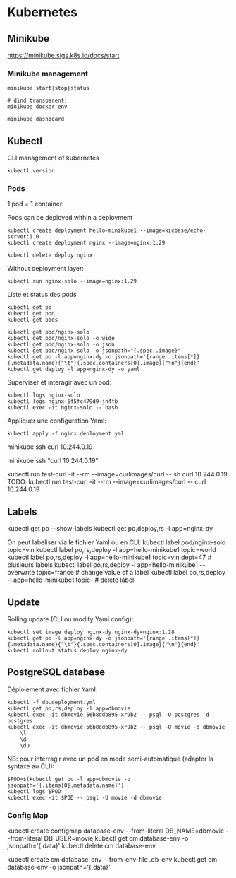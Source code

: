# Kubernetes

## Minikube
https://minikube.sigs.k8s.io/docs/start

### Minikube management
```
minikube start|stop|status

# dind transparent:
minikube docker-env  

minikube dashboard
```

## Kubectl
CLI management of kubernetes

```
kubectl version
```

### Pods
1 pod = 1 container

Pods can be deployed within a deployment

```
kubectl create deployment hello-minikube1 --image=kicbase/echo-server:1.0
kubectl create deployment nginx --image=nginx:1.29

kubectl delete deploy nginx
```

Without deployment layer:
```
kubectl run nginx-solo --image=nginx:1.29
```

Liste et status des pods
```
kubectl get po
kubectl get pod
kubectl get pods

kubectl get pod/nginx-solo
kubectl get pod/nginx-solo -o wide
kubectl get pod/nginx-solo -o json
kubectl get pod/nginx-solo -o jsonpath="{.spec..image}"
kubectl get po -l app=nginx-dy -o jsonpath='{range .items[*]}{.metadata.name}{"\t"}{.spec.containers[0].image}{"\n"}{end}'
kubectl get deploy -l app=nginx-dy -o yaml 
```

Superviser et interagir avec un pod:
```
kubectl logs nginx-solo
kubectl logs nginx-6f5fc479d9-jn4fb
kubectl exec -it nginx-solo -- bash
```

Appliquer une configuration Yaml:
```
kubectl apply -f nginx.deployment.yml
```
minikube ssh 
    curl 10.244.0.19

minikube ssh "curl 10.244.0.19"

kubectl run test-curl -it --rm --image=curlimages/curl -- sh
    curl 10.244.0.19
TODO: kubectl run test-curl -it --rm --image=curlimages/curl -- curl 10.244.0.19

## Labels
kubectl get po --show-labels
kubectl get po,deploy,rs -l app=nginx-dy

On peut labeliser via le fichier Yaml ou en CLI:
kubectl label pod/nginx-solo topic=vin
kubectl label po,rs,deploy -l app=hello-minikube1 topic=world
kubectl label po,rs,deploy -l app=hello-minikube1 topic=vin dept=47         # plusieurs labels
kubectl label po,rs,deploy -l app=hello-minikube1 --overwrite topic=france  # change value of a label
 kubectl label po,rs,deploy -l app=hello-minikube1 topic-                   # delete label

## Update

Rolling update (CLI ou modify Yaml config):
```
kubectl set image deploy nginx-dy nginx-dy=nginx:1.28
kubectl get po -l app=nginx-dy -o jsonpath='{range .items[*]}{.metadata.name}{"\t"}{.spec.containers[0].image}{"\n"}{end}'
kubectl rollout status deploy nginx-dy 
```

## PostgreSQL database
Déploiement avec fichier Yaml:
```
kubectl -f db.deployment.yml
kubectl get po,rs,deploy -l app=dbmovie
kubectl exec -it dbmovie-56b8ddb895-xr9b2 -- psql -U postgres -d postgres
kubectl exec -it dbmovie-56b8ddb895-xr9b2 -- psql -U movie -d dbmovie
    \l
    \d
    \du
```

NB: pour interragir avec un pod en mode semi-automatique (adapter la syntaxe au CLI):
```
$POD=$(kubectl get po -l app=dbmovie -o jsonpath='{.items[0].metadata.name}') 
kubectl logs $POD
kubectl exec -it $POD -- psql -U movie -d dbmovie
```

### Config Map
kubectl create configmap database-env --from-literal DB_NAME=dbmovie --from-literal DB_USER=movie
kubectl get cm database-env -o jsonpath='{.data}'
kubectl delete cm database-env

kubectl create cm database-env --from-env-file .db-env
kubectl get cm database-env -o jsonpath='{.data}'
